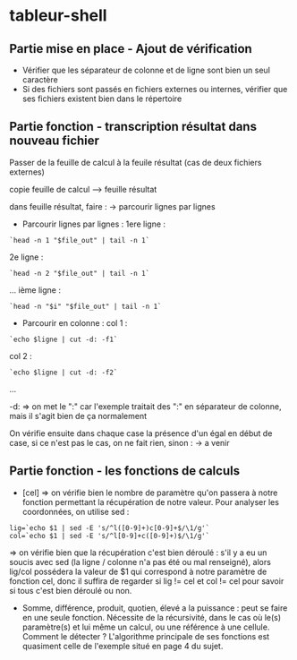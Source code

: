 # tableur-shell

## Partie mise en place - Ajout de vérification
- Vérifier que les séparateur de colonne et de ligne sont bien un seul caractère
- Si des fichiers sont passés en fichiers externes ou internes, vérifier que ses fichiers existent bien dans le répertoire

## Partie fonction - transcription résultat dans nouveau fichier
Passer de la feuille de calcul à la feuile résultat (cas de deux fichiers externes)

copie feuille de calcul --> feuille résultat

dans feuille résultat, faire :
-> parcourir lignes par lignes
- Parcourir lignes par lignes :
1ere ligne : 
```Shell
`head -n 1 "$file_out" | tail -n 1`
```
2e ligne : 
```Shell
`head -n 2 "$file_out" | tail -n 1`
```
...
ième ligne : 
```Shell
`head -n "$i" "$file_out" | tail -n 1`
```

- Parcourir en colonne :
col 1 :
```Shell
`echo $ligne | cut -d: -f1`
```

col 2 :
```Shell
`echo $ligne | cut -d: -f2`
```
...

-d: => on met le ":" car l'exemple traitait des ":" en séparateur de colonne, mais il s'agit bien de ça normalement


On vérifie ensuite dans chaque case la présence d'un égal en début de case, si ce n'est pas le cas, on ne fait rien, sinon :
-> a venir


## Partie fonction - les fonctions de calculs
- [cel] => on vérifie bien le nombre de paramètre qu'on passera à notre fonction permettant la récupération de notre valeur.
Pour analyser les coordonnées, on utilise sed :
```Shell
lig=`echo $1 | sed -E 's/^l([0-9]+)c[0-9]+$/\1/g'`
col=`echo $1 | sed -E 's/^l[0-9]+c([0-9]+)$/\1/g'`
```

=> on vérifie bien que la récupération c'est bien déroulé :
s'il y a eu un soucis avec sed (la ligne / colonne n'a pas été ou mal renseigné), alors lig/col possédera la valeur de $1 qui correspond à notre paramètre de fonction cel, donc il suffira de regarder si lig != cel et col != cel pour savoir si tous c'est bien déroulé ou non.


- Somme, différence, produit, quotien, élevé a la puissance : peut se faire en une seule fonction. Nécessite de la récursivité, dans le cas où le(s) paramètre(s) et lui même un calcul, ou une référence à une cellule. 
Comment le détecter ? 
L'algorithme principale de ses fonctions est quasiment celle de l'exemple situé en page 4 du sujet.
